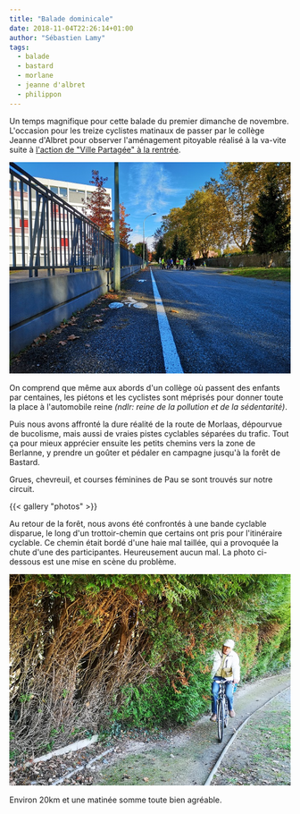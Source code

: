 ```yaml
---
title: "Balade dominicale"
date: 2018-11-04T22:26:14+01:00
author: "Sébastien Lamy"
tags:
  - balade
  - bastard
  - morlane
  - jeanne d'albret
  - philippon
---
```


Un temps magnifique pour cette balade du premier dimanche de novembre. L'occasion
pour les treize cyclistes matinaux de passer par le collège Jeanne d'Albret pour 
observer l'aménagement pitoyable réalisé à la va-vite suite à [l'action de 
"Ville Partagée" à la rentrée].

![](jeanne-dalbret-nov2018.jpg)

On comprend que même aux abords d'un collège où passent des enfants par centaines,
les piétons et les cyclistes sont méprisés pour donner toute la place à 
l'automobile reine _(ndlr: reine de la pollution et de la sédentarité)_.

Puis nous avons affronté la dure réalité de la route de Morlaas, dépourvue
de bucolisme, mais aussi de vraies pistes cyclables séparées du trafic. Tout ça
pour mieux apprécier ensuite les petits chemins vers la zone de Berlanne, y 
prendre un goûter et pédaler en campagne jusqu'à la forêt de Bastard.

Grues, chevreuil, et courses féminines de Pau se sont trouvés sur notre circuit.

{{< gallery "photos" >}}

Au retour de la forêt, nous avons été confrontés à une bande cyclable disparue,
le long d'un trottoir-chemin que certains ont pris pour l'itinéraire cyclable.
Ce chemin était bordé d'une haie mal taillée, qui a provoquée la chute d'une 
des participantes. Heureusement aucun mal. La photo ci-dessous est une mise 
en scène du problème.

![](156-philippon-nov2018.jpg)

Environ 20km et une matinée somme toute bien agréable.

[l'action de "Ville partagée" à la rentrée]: http://www.larepubliquedespyrenees.fr/2018/09/15/pau-le-collectif-ville-partagee-s-inquiete-du-manque-de-securite-autour-des-colleges,2423492.php
